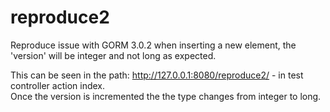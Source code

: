 # reproduce2

Reproduce issue with GORM 3.0.2 when inserting a new element, the 'version' will be integer and not long as expected.<br>

This can be seen in the path: http://127.0.0.1:8080/reproduce2/ - in test controller action index.<br>
Once the version is incremented the the type changes from integer to long.
